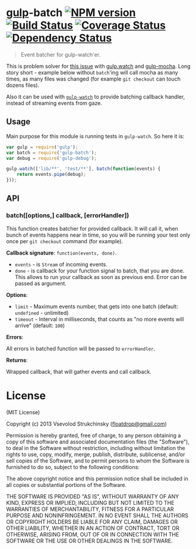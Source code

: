# [gulp](https://github.com/gulpjs/gulp)-batch [![NPM version][npm-image]][npm-url] [![Build Status][travis-image]][travis-url] [![Coverage Status][coveralls-image]][coveralls-url] [![Dependency Status][depstat-image]][depstat-url]
> Event batcher for gulp-watch'er.

This is problem solver for [this issue](https://github.com/gulpjs/gulp/issues/80) with [gulp.watch](https://github.com/gulpjs/gulp#gulpwatchglob-cb) and [gulp-mocha](https://github.com/sindresorhus/gulp-mocha).
Long story short - example below without `batch`'ing will call mocha as many times, as many files was changed (for example `git checkout` can touch dozens files).

Also it can be used with [`gulp-watch`](https://github.com/floatdrop/gulp-watch) to provide batching callback handler, instead of streaming events from gaze.

## Usage

Main purpose for this module is running tests in `gulp-watch`. So here it is:

```js
var gulp = require('gulp');
var batch = require('gulp-batch');
var debug = require('gulp-debug');

gulp.watch(['lib/**', 'test/**'], batch(function(events) {
    return events.pipe(debug);
}));
```

## API

### batch([options,] callback, [errorHandler])

This function creates batcher for provided callback.
It will call it, when bunch of events happens near in time, so you will
be running your test only once per `git checkout` command (for example).

__Callback signature__: `function(events, done)`.

 * `events` - is `Stream` of incoming events.
 * `done` - is callback for your function signal to batch, that you are done. This allows to run your callback as soon as previous end. Error can be passed as argument.

__Options__:

 * `limit` - Maximum events number, that gets into one batch (default: `undefined` - unlimited)
 * `timeout` - Interval in milliseconds, that counts as "no more events will arrive" (default: `100`)

__Errors__:

All errors in batched function will be passed to `errorHandler`.

__Returns__:

Wrapped callback, that will gather events and call callback.

# License

(MIT License)

Copyright (c) 2013 Vsevolod Strukchinsky (floatdrop@gmail.com)

Permission is hereby granted, free of charge, to any person obtaining a copy of this software and associated documentation files (the "Software"), to deal in the Software without restriction, including without limitation the rights to use, copy, modify, merge, publish, distribute, sublicense, and/or sell copies of the Software, and to permit persons to whom the Software is furnished to do so, subject to the following conditions:

The above copyright notice and this permission notice shall be included in all copies or substantial portions of the Software.

THE SOFTWARE IS PROVIDED "AS IS", WITHOUT WARRANTY OF ANY KIND, EXPRESS OR IMPLIED, INCLUDING BUT NOT LIMITED TO THE WARRANTIES OF MERCHANTABILITY, FITNESS FOR A PARTICULAR PURPOSE AND NONINFRINGEMENT. IN NO EVENT SHALL THE AUTHORS OR COPYRIGHT HOLDERS BE LIABLE FOR ANY CLAIM, DAMAGES OR OTHER LIABILITY, WHETHER IN AN ACTION OF CONTRACT, TORT OR OTHERWISE, ARISING FROM, OUT OF OR IN CONNECTION WITH THE SOFTWARE OR THE USE OR OTHER DEALINGS IN THE SOFTWARE.

[npm-url]: https://npmjs.org/package/gulp-batch
[npm-image]: http://img.shields.io/npm/v/gulp-batch.svg?style=flat

[travis-url]: https://travis-ci.org/floatdrop/gulp-batch
[travis-image]: http://img.shields.io/travis/floatdrop/gulp-batch.svg?style=flat

[coveralls-url]: https://coveralls.io/r/floatdrop/gulp-batch
[coveralls-image]: http://img.shields.io/coveralls/floatdrop/gulp-batch.svg?style=flat

[depstat-url]: https://david-dm.org/floatdrop/gulp-batch
[depstat-image]: http://img.shields.io/david/floatdrop/gulp-batch.svg?style=flat
